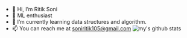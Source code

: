 - 👋 Hi, I’m Ritik Soni
- 👀 ML enthusiast
- 🌱 I’m currently learning data structures and algorithm.
- 📫 You can reach me at soniritik105@gmail.com
![my's github stats](https://github-readme-stats.vercel.app/api?username=ritik007soni&show_icons=true&title_color=fff&icon_color=79ff97&text_color=9f9f9f&bg_color=000)

<!---
ritik007soni/ritik007soni is a ✨ special ✨ repository because its `README.md` (this file) appears on your GitHub profile.
You can click the Preview link to take a look at your changes.
--->
